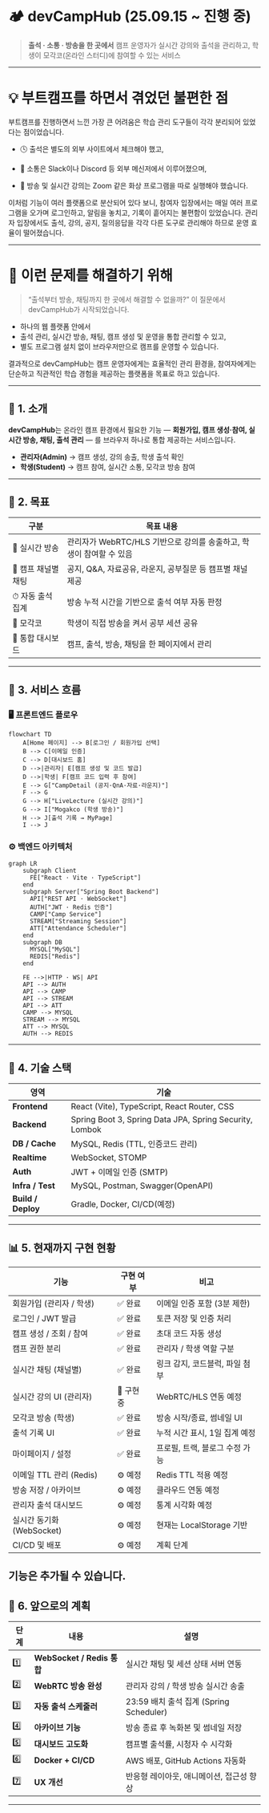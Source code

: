 # 🏕️ devCampHub (25.09.15 ~ 진행 중)

> **출석 · 소통 · 방송을 한 곳에서**
> 캠프 운영자가 실시간 강의와 출석을 관리하고,
> 학생이 모각코(온라인 스터디)에 참여할 수 있는 서비스

---

# 💡 부트캠프를 하면서 겪었던 불편한 점

부트캠프를 진행하면서 느낀 가장 큰 어려움은
학습 관리 도구들이 각각 분리되어 있었다는 점이었습니다.

- 🕓 출석은 별도의 외부 사이트에서 체크해야 했고,

- 💬 소통은 Slack이나 Discord 등 외부 메신저에서 이루어졌으며,

- 🎥 방송 및 실시간 강의는 Zoom 같은 화상 프로그램을 따로 실행해야 했습니다.

이처럼 기능이 여러 플랫폼으로 분산되어 있다 보니,
참여자 입장에서는 매일 여러 프로그램을 오가며 로그인하고, 알림을 놓치고, 기록이 흩어지는 불편함이 있었습니다.
관리자 입장에서도 출석, 강의, 공지, 질의응답을 각각 다른 도구로 관리해야 하므로 운영 효율이 떨어졌습니다.

---

# 💭 이런 문제를 해결하기 위해

> “출석부터 방송, 채팅까지 한 곳에서 해결할 수 없을까?”
> 이 질문에서 devCampHub가 시작되었습니다.

- 하나의 웹 플랫폼 안에서
- 출석 관리, 실시간 방송, 채팅, 캠프 생성 및 운영을 통합 관리할 수 있고,
- 별도 프로그램 설치 없이 브라우저만으로 캠프를 운영할 수 있습니다.

결과적으로 devCampHub는
캠프 운영자에게는 효율적인 관리 환경을,
참여자에게는 단순하고 직관적인 학습 경험을 제공하는 플랫폼을 목표로 하고 있습니다.

--- 

## 📘 1. 소개

**devCampHub**는
온라인 캠프 환경에서 필요한 기능 —
**회원가입, 캠프 생성·참여, 실시간 방송, 채팅, 출석 관리** — 를
브라우저 하나로 통합 제공하는 서비스입니다.

* **관리자(Admin)** → 캠프 생성, 강의 송출, 학생 출석 확인
* **학생(Student)** → 캠프 참여, 실시간 소통, 모각코 방송 참여

---

## 🎯 2. 목표

| 구분           | 목표 내용                                       |
| ------------ | ------------------------------------------- |
| 🎥 실시간 방송    | 관리자가 WebRTC/HLS 기반으로 강의를 송출하고, 학생이 참여할 수 있음 |
| 💬 캠프 채널별 채팅 | 공지, Q&A, 자료공유, 라운지, 공부질문 등 캠프별 채널 제공        |
| ⏱ 자동 출석 집계   | 방송 누적 시간을 기반으로 출석 여부 자동 판정                  |
| 🧭 모각코       | 학생이 직접 방송을 켜서 공부 세션 공유                      |
| 🧩 통합 대시보드   | 캠프, 출석, 방송, 채팅을 한 페이지에서 관리                  |

---

## 🔁 3. 서비스 흐름

### 🖥 프론트엔드 플로우

```mermaid
flowchart TD
    A[Home 페이지] --> B[로그인 / 회원가입 선택]
    B --> C[이메일 인증]
    C --> D[대시보드 홈]
    D -->|관리자| E[캠프 생성 및 코드 발급]
    D -->|학생| F[캠프 코드 입력 후 참여]
    E --> G["CampDetail (공지·QnA·자료·라운지)"]
    F --> G
    G --> H["LiveLecture (실시간 강의)"]
    G --> I["Mogakco (학생 방송)"]
    H --> J[출석 기록 → MyPage]
    I --> J

```

### ⚙️ 백엔드 아키텍처

```mermaid
graph LR
    subgraph Client
      FE["React · Vite · TypeScript"]
    end
    subgraph Server["Spring Boot Backend"]
      API["REST API · WebSocket"]
      AUTH["JWT · Redis 인증"]
      CAMP["Camp Service"]
      STREAM["Streaming Session"]
      ATT["Attendance Scheduler"]
    end
    subgraph DB
      MYSQL["MySQL"]
      REDIS["Redis"]
    end

    FE -->|HTTP · WS| API
    API --> AUTH
    API --> CAMP
    API --> STREAM
    API --> ATT
    CAMP --> MYSQL
    STREAM --> MYSQL
    ATT --> MYSQL
    AUTH --> REDIS

```

---

## 🧱 4. 기술 스택

| 영역                 | 기술                                                      |
| ------------------ | ------------------------------------------------------- |
| **Frontend**       | React (Vite), TypeScript, React Router, CSS             |
| **Backend**        | Spring Boot 3, Spring Data JPA, Spring Security, Lombok |
| **DB / Cache**     | MySQL, Redis (TTL, 인증코드 관리)                             |
| **Realtime**       | WebSocket, STOMP                                        |
| **Auth**           | JWT + 이메일 인증 (SMTP)                                     |
| **Infra / Test**   | MySQL, Postman, Swagger(OpenAPI)                 |
| **Build / Deploy** | Gradle, Docker, CI/CD(예정)                               |

---

## 📊 5. 현재까지 구현 현황

| 기능                  | 구현 여부 | 비고                  |
| ------------------- | ----- | ------------------- |
| 회원가입 (관리자 / 학생)     | ✅ 완료  | 이메일 인증 포함 (3분 제한)   |
| 로그인 / JWT 발급        | ✅ 완료  | 토큰 저장 및 인증 처리       |
| 캠프 생성 / 조회 / 참여     | ✅ 완료  | 초대 코드 자동 생성         |
| 캠프 권한 분리            | ✅ 완료 | 관리자 / 학생 역할 구분      |
| 실시간 채팅 (채널별)        | ✅ 완료 | 링크 감지, 코드블럭, 파일 첨부  |
| 실시간 강의 UI (관리자)     | 🚧 구현 중 | WebRTC/HLS 연동 예정    |
| 모각코 방송 (학생)         | ✅ 완료 | 방송 시작/종료, 썸네일 UI    |
| 출석 기록 UI            | ✅ 완료  | 누적 시간 표시, 1일 집계 예정  |
| 마이페이지 / 설정          | ✅ 완료  | 프로필, 트랙, 블로그 수정 가능  |
| 이메일 TTL 관리 (Redis)  | ⚙️ 예정 | Redis TTL 적용 예정     |
| 방송 저장 / 아카이브        | ⚙️ 예정 | 클라우드 연동 예정          |
| 관리자 출석 대시보드         | ⚙️ 예정 | 통계 시각화 예정           |
| 실시간 동기화 (WebSocket) | ⚙️ 예정 | 현재는 LocalStorage 기반 |
| CI/CD 및 배포          | ⚙️ 예정  | 계획 단계               |

기능은 추가될 수 있습니다.
---

## 🚀 6. 앞으로의 계획

| 단계  | 내용                       | 설명                                |
| --- | ------------------------ | --------------------------------- |
| 1️⃣ | **WebSocket / Redis 통합** | 실시간 채팅 및 세션 상태 서버 연동              |
| 2️⃣ | **WebRTC 방송 완성**         | 관리자 강의 / 학생 방송 실시간 송출             |
| 3️⃣ | **자동 출석 스케줄러**           | 23:59 배치 출석 집계 (Spring Scheduler) |
| 4️⃣ | **아카이브 기능**              | 방송 종료 후 녹화본 및 썸네일 저장              |
| 5️⃣ | **대시보드 고도화**             | 캠프별 출석률, 시청자 수 시각화                |
| 6️⃣ | **Docker + CI/CD**       | AWS 배포, GitHub Actions 자동화        |
| 7️⃣ | **UX 개선**                | 반응형 레이아웃, 애니메이션, 접근성 향상           |

---


